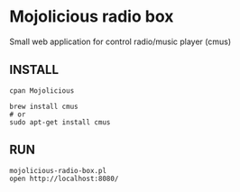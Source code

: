 Mojolicious radio box
=====================

Small web application for control radio/music player (cmus)

INSTALL
-------

    cpan Mojolicious
    
    brew install cmus
    # or
    sudo apt-get install cmus

RUN
---

    mojolicious-radio-box.pl
    open http://localhost:8080/
